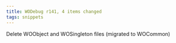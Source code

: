 ```yaml
---
title: WODebug r141, 4 items changed
tags: snippets
---
```


Delete WOObject and WOSingleton files (migrated to WOCommon)
